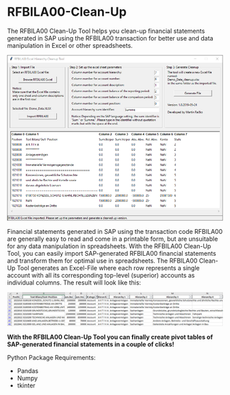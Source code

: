 # RFBILA00-Clean-Up
The RFBILA00 Clean-Up Tool helps you clean-up financial statements generated in SAP using the RFBILA00 transaction for better use and data manipulation in Excel or other spreadsheets.

![](images/RFBILA00_Clean_Up_Tool.png)

Financial statements generated in SAP using the transaction code RFBILA00 are generally easy to read and come in a printable form, but are unsuitable for any data manipulation in spreadsheets. With the RFBILA00 Clean-Up Tool, you can easily import SAP-generated RFBILA00 financial statements and transform them for optimal use in spreadsheets. The RFBILA00 Clean-Up Tool generates an Excel-File where each row represents a single account with all its corresponding top-level (superior) accounts as individual columns. The result will look like this:

![](images/RFBILA00_Result.PNG)

**With the RFBILA00 Clean-Up Tool you can finally create pivot tables of SAP-generated financial statements in a couple of clicks!**

Python Package Requirements:
- Pandas
- Numpy
- tkinter
